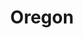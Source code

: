---
title: "Oregon"
hashtag: oregon
borders:
  - California
  - Columbia River
  - Idaho
  - Nevada
  - Washington
subdivision-of:
  - United States
tags:
  - State
  - Pacific Northwest
  - United States
---